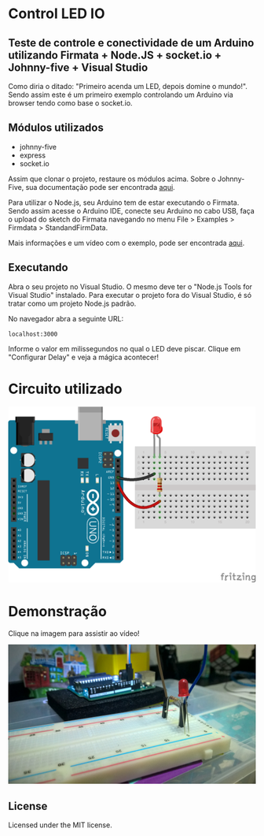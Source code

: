 Control LED IO
========================================================
## Teste de controle e conectividade de um Arduino utilizando Firmata + Node.JS + socket.io + Johnny-five + Visual Studio

Como diria o ditado: "Primeiro acenda um LED, depois domine o mundo!". Sendo assim este é um primeiro exemplo controlando um Arduino via browser tendo como base o socket.io.

## Módulos utilizados

* johnny-five
* express
* socket.io

Assim que clonar o projeto, restaure os módulos acima. Sobre o Johnny-Five, sua documentação pode ser encontrada [aqui](https://github.com/rwaldron/johnny-five/wiki).

Para utilizar o Node.js, seu Arduino tem de estar executando o Firmata. Sendo assim acesse o Arduino IDE, conecte seu Arduino no cabo USB, faça o upload do sketch do Firmata navegando no menu File > Examples > Firmdata > StandandFirmData.

Mais informações e um vídeo com o exemplo, pode ser encontrada [aqui](http://www.vitormeriat.com.br/programando-seu-arduino-com-visual-studio/).

## Executando

Abra o seu projeto no Visual Studio. O mesmo deve ter o "Node.js Tools for Visual Studio" instalado. Para executar o projeto fora do Visual Studio, é só tratar como um projeto Node.js padrão. 

No navegador abra a seguinte URL:

```
localhost:3000
```

Informe o valor em milissegundos no qual o LED deve piscar. Clique em "Configurar Delay" e veja a mágica acontecer!


# Circuito utilizado

![Arduino](https://github.com/vitormeriat/Control-LED-IO/blob/master/Doc/led-resistor.png)


# Demonstração

Clique na imagem para assistir ao vídeo!

[![ScreenShot](https://github.com/vitormeriat/Control-LED-IO/blob/master/Doc/capa-youtube.jpeg)](https://www.youtube.com/watch?v=S2ewQMYJR5I&feature=youtu.be)

## License
Licensed under the MIT license.
